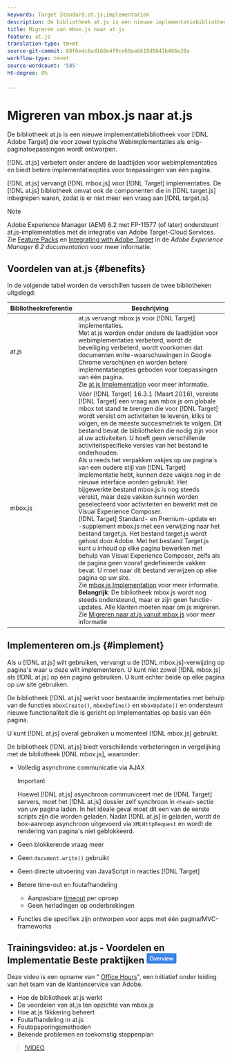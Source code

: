 ```yaml
---
keywords: Target Standard;at.js;implementation
description: De bibliotheek at.js is een nieuwe implementatiebibliotheek voor Adobe Target die is ontworpen voor zowel gangbare webimplementaties als toepassingen die uit één pagina bestaan.
title: Migreren van mbox.js naar at.js
feature: at.js
translation-type: tm+mt
source-git-commit: 88f6e4c6ad168e4f9ce69aa6618d8641b466e28a
workflow-type: tm+mt
source-wordcount: '585'
ht-degree: 0%

---
```



# Migreren van mbox.js naar at.js

De bibliotheek at.js is een nieuwe implementatiebibliotheek voor [!DNL Adobe Target] die voor zowel typische Webimplementaties als enig-paginatoepassingen wordt ontworpen.

[!DNL at.js] verbetert onder andere de laadtijden voor webimplementaties en biedt betere implementatieopties voor toepassingen van één pagina.

[!DNL at.js] vervangt  [!DNL mbox.js] voor  [!DNL Target] implementaties. De [!DNL at.js] bibliotheek omvat ook de componenten die in [!DNL target.js] inbegrepen waren, zodat is er niet meer een vraag aan [!DNL target.js].

>[!NOTE]
>
>Adobe Experience Manager (AEM) 6.2 met FP-11577 (of later) ondersteunt at.js-implementaties met de integratie van Adobe Target-Cloud Services. Zie [Feature Packs](https://docs.adobe.com/docs/en/aem/6-2/release-notes/feature-packs.html) en [Integrating with Adobe Target](https://docs.adobe.com/docs/en/aem/6-2/administer/integration/marketing-cloud/target.html) in de *Adobe Experience Manager 6.2 documentation* voor meer informatie.

## Voordelen van at.js {#benefits}

In de volgende tabel worden de verschillen tussen de twee bibliotheken uitgelegd:

| Bibliotheekreferentie | Beschrijving |
|--- |--- |
| at.js | at.js vervangt mbox.js voor [!DNL Target] implementaties.<br>Met at.js worden onder andere de laadtijden voor webimplementaties verbeterd, wordt de beveiliging verbeterd, wordt voorkomen dat documenten.write-waarschuwingen in Google Chrome verschijnen en worden betere implementatieopties geboden voor toepassingen van één pagina.<br>Zie  [at.js Implementation](#implement) voor meer informatie. |
| mbox.js | Vóór [!DNL Target] 16.3.1 (Maart 2016), vereiste [!DNL Target] een vraag aan mbox.js om globale mbox tot stand te brengen die voor [!DNL Target] wordt vereist om activiteiten te leveren, kliks te volgen, en de meeste succesmetriek te volgen. Dit bestand bevat de bibliotheken die nodig zijn voor al uw activiteiten. U hoeft geen verschillende activiteitspecifieke versies van het bestand te onderhouden.<br>Als u reeds het verpakken vakjes op uw pagina&#39;s van een oudere stijl van  [!DNL Target] implementatie hebt, kunnen deze vakjes nog in de nieuwe interface worden gebruikt. Het bijgewerkte bestand mbox.js is nog steeds vereist, maar deze vakken kunnen worden geselecteerd voor activiteiten en bewerkt met de Visual Experience Composer.<br>[!DNL Target] Standard- en Premium-update en -supplement mbox.js met een verwijzing naar het bestand target.js. Het bestand target.js wordt gehost door Adobe. Met het bestand Target.js kunt u inhoud op elke pagina bewerken met behulp van Visual Experience Composer, zelfs als de pagina geen vooraf gedefinieerde vakken bevat. U moet naar dit bestand verwijzen op elke pagina op uw site.<br>Zie  [mbox.js Implementation](/help/c-implementing-target/c-implementing-target-for-client-side-web/t-mbox-download/mbox-download.md) voor meer informatie.<br>**Belangrijk**: De bibliotheek mbox.js wordt nog steeds ondersteund, maar er zijn geen functie-updates. Alle klanten moeten naar om.js migreren. Zie [Migreren naar at.js vanuit mbox.js](/help/c-implementing-target/c-implementing-target-for-client-side-web/t-mbox-download/c-target-atjs-implementation/target-migrate-atjs.md) voor meer informatie |

## Implementeren om.js {#implement}

Als u [!DNL at.js] wilt gebruiken, vervangt u de [!DNL mbox.js]-verwijzing op pagina&#39;s waar u deze wilt implementeren. U kunt niet zowel [!DNL mbox.js] als [!DNL at.js] op één pagina gebruiken. U kunt echter beide op elke pagina op uw site gebruiken.

De bibliotheek [!DNL at.js] werkt voor bestaande implementaties met behulp van de functies `mboxCreate()`, `mboxDefine()` en `mboxUpdate()` en ondersteunt nieuwe functionaliteit die is gericht op implementaties op basis van één pagina.

U kunt [!DNL at.js] overal gebruiken u momenteel [!DNL mbox.js] gebruikt.

De bibliotheek [!DNL at.js] biedt verschillende verbeteringen in vergelijking met de bibliotheek [!DNL mbox.js], waaronder:

* Volledig asynchrone communicatie via AJAX

   >[!IMPORTANT]
   >
   >Hoewel [!DNL at.js] asynchroon communiceert met de [!DNL Target] servers, moet het [!DNL at.js] dossier zelf synchroon in `<head>` sectie van uw pagina laden. In het ideale geval moet dit een van de eerste scripts zijn die worden geladen. Nadat [!DNL at.js] is geladen, wordt de box-aanroep asynchroon uitgevoerd via `XMLHttpRequest` en wordt de rendering van pagina&#39;s niet geblokkeerd.

* Geen blokkerende vraag meer
* Geen `document.write()` gebruikt
* Geen directe uitvoering van JavaScript in reacties [!DNL Target]
* Betere time-out en foutafhandeling

   * Aanpasbare [timeout](/help/c-implementing-target/c-implementing-target-for-client-side-web/targetgobalsettings.md) per oproep
   * Geen herladingen op onderbrekingen

* Functies die specifiek zijn ontworpen voor apps met één pagina/MVC-frameworks

## Trainingsvideo: at.js - Voordelen en Implementatie Beste praktijken ![Bekeken overzicht](/help/assets/overview.png)

Deze video is een opname van &quot; [Office Hours](/help/cmp-resources-and-contact-information.md)&quot;, een initiatief onder leiding van het team van de klantenservice van Adobe.

* Hoe de bibliotheek at.js werkt
* De voordelen van at.js ten opzichte van mbox.js
* Hoe at.js flikkering beheert
* Foutafhandeling in at.js
* Foutopsporingsmethoden
* Bekende problemen en toekomstig stappenplan

>[!VIDEO](https://video.tv.adobe.com/v/22223/)
